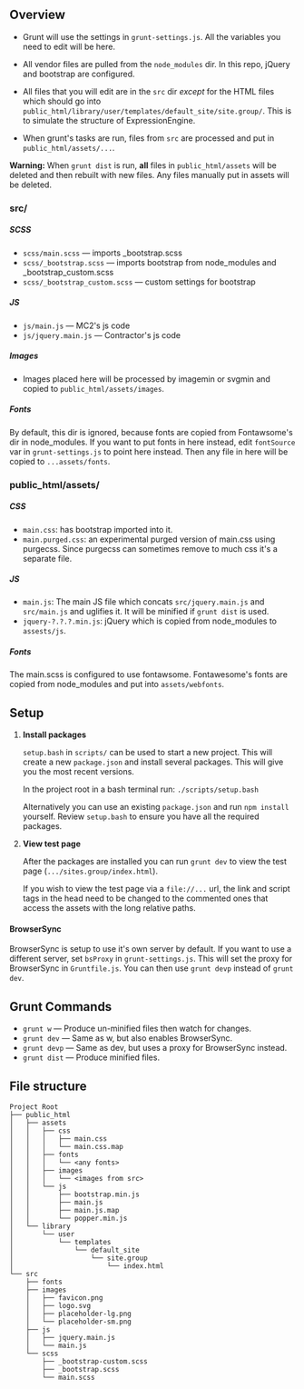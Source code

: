 
## Overview

- Grunt will use the settings in `grunt-settings.js`.  All the
  variables you need to edit will be here.

- All vendor files are pulled from the `node_modules` dir.  In this
  repo, jQuery and bootstrap are configured.

- All files that you will edit are in the `src` dir *except* for the
  HTML files which should go into
  `public_html/library/user/templates/default_site/site.group/`.
  This is to simulate the structure of ExpressionEngine.

- When grunt's tasks are run, files from `src` are processed and put
  in `public_html/assets/...`.

**Warning:** When `grunt dist` is run, **all** files in
`public_html/assets` will be deleted and then rebuilt with new files.
Any files manually put in assets will be deleted.

### src/

##### SCSS
- `scss/main.scss` &mdash;
  imports _bootstrap.scss
- `scss/_bootstrap.scss` &mdash;
  imports bootstrap from node_modules and _bootstrap_custom.scss
- `scss/_bootstrap_custom.scss` &mdash;
  custom settings for bootstrap

##### JS
- `js/main.js` &mdash;
  MC2's js code
- `js/jquery.main.js` &mdash;
  Contractor's js code

##### Images
- Images placed here will be processed by imagemin or svgmin and copied
  to `public_html/assets/images`.

##### Fonts
By default, this dir is ignored, because fonts are copied from
Fontawsome's dir in node_modules.  If you want to put fonts in here
instead, edit `fontSource` var in `grunt-settings.js` to point here
instead.  Then any file in here will be copied to `...assets/fonts`.


### public_html/assets/

##### CSS
- `main.css`: has bootstrap imported into it.
- `main.purged.css`: an experimental purged version of main.css using
  purgecss.  Since purgecss can sometimes remove to much css it's a
  separate file.

##### JS
- `main.js`: The main JS file which concats `src/jquery.main.js` and
  `src/main.js` and uglifies it.  It will be minified if `grunt dist`
  is used.
- `jquery-?.?.?.min.js`: jQuery which is copied from node_modules to
  `assests/js`.

##### Fonts
The main.scss is configured to use fontawsome.  Fontawesome's fonts
are copied from node_modules and put into `assets/webfonts`.


## Setup

1. **Install packages**

   `setup.bash` in `scripts/` can be used to start a new project.  This
   will create a new `package.json` and install several packages.  This
   will give you the most recent versions.

   In the project root in a bash terminal run:
   `./scripts/setup.bash`

   Alternatively you can use an existing `package.json` and run `npm
   install` yourself.  Review `setup.bash` to ensure you have all the
   required packages.

2. **View test page**

   After the packages are installed you can run `grunt dev` to view the
   test page (`.../sites.group/index.html`).

   If you wish to view the test page via a `file://...` url, the link
   and script tags in the head need to be changed to the commented
   ones that access the assets with the long relative paths.

#### BrowserSync

BrowserSync is setup to use it's own server by default.  If you want
to use a different server, set `bsProxy` in `grunt-settings.js`.  This
will set the proxy for BrowserSync in `Gruntfile.js`.  You can then use
`grunt devp` instead of `grunt dev`.


## Grunt Commands

- `grunt w` &mdash;
  Produce un-minified files then watch for changes.
- `grunt dev` &mdash;
  Same as w, but also enables BrowserSync.
- `grunt devp` &mdash;
  Same as dev, but uses a proxy for BrowserSync instead.
- `grunt dist` &mdash;
   Produce minified files.

## File structure
```
Project Root
├── public_html
│   ├── assets
│   │   ├── css
│   │   │   ├── main.css
│   │   │   └── main.css.map
│   │   ├── fonts
│   │   │   └── <any fonts>
│   │   ├── images
│   │   │   └── <images from src>
│   │   └── js
│   │       ├── bootstrap.min.js
│   │       ├── main.js
│   │       ├── main.js.map
│   │       └── popper.min.js
│   └── library
│       └── user
│           └── templates
│               └── default_site
│                   └── site.group
│                       └── index.html
└── src
    ├── fonts
    ├── images
    │   ├── favicon.png
    │   ├── logo.svg
    │   ├── placeholder-lg.png
    │   └── placeholder-sm.png
    ├── js
    │   ├── jquery.main.js
    │   └── main.js
    └── scss
        ├── _bootstrap-custom.scss
        ├── _bootstrap.scss
        └── main.scss
```

